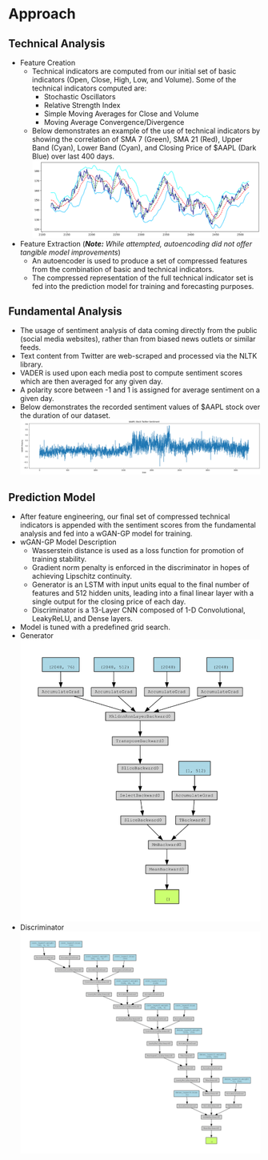 # Approach
## Technical Analysis
- Feature Creation
    - Technical indicators are computed from our initial set of basic indicators (Open, Close, High, Low, and Volume). Some of the technical indicators computed are:
        - Stochastic Oscillators
        - Relative Strength Index
        - Simple Moving Averages for Close and Volume
        - Moving Average Convergence/Divergence
    - Below demonstrates an example of the use of technical indicators by showing the correlation of SMA 7 (Green), SMA 21 (Red), Upper Band (Cyan), Lower Band (Cyan), and Closing Price of $AAPL (Dark Blue) over last 400 days.
    ![Correlation of Techinical Indicators](TechnicalIndicatorCorrelation.png)
- Feature Extraction (***Note:*** *While attempted, autoencoding did not offer tangible model improvements*)
    - An autoencoder is used to produce a set of compressed features from the combination of basic and technical indicators.
    - The compressed representation of the full technical indicator set is fed into the prediction model for training and forecasting purposes.
## Fundamental Analysis
 - The usage of sentiment analysis of data coming directly from the public (social media websites), rather than from biased news outlets or similar feeds.
 - Text content from Twitter are web-scraped and processed via the NLTK library.
 - VADER is used upon each media post to compute sentiment scores which are then averaged for any given day.
 - A polarity score between -1 and 1 is assigned for average sentiment on a given day.
 - Below demonstrates the recorded sentiment values of $AAPL stock over the duration of our dataset.
 ![Sentiment Analysis Results](SentimentAnalysisResults.png)
 ## Prediction Model
 - After feature engineering, our final set of compressed technical indicators is appended with the sentiment scores from the fundamental analysis and fed into a wGAN-GP model for training.
 - wGAN-GP Model Description
    - Wasserstein distance is used as a loss function for promotion of training stability.
    - Gradient norm penalty is enforced in the discriminator in hopes of achieving Lipschitz continuity.
    - Generator is an LSTM with input units equal to the final number of features and 512 hidden units, leading into a final linear layer with a single output for the closing price of each day.
    - Discriminator is a 13-Layer CNN composed of 1-D Convolutional, LeakyReLU, and Dense layers.
- Model is tuned with a predefined grid search.
- Generator
![Generator](./3-day/visuals_withSentiment/3day_generatorArch-1.png)
- Discriminator
![Discriminator](./3-day/visuals_withSentiment/3day_discriminatorArch-1.png)





